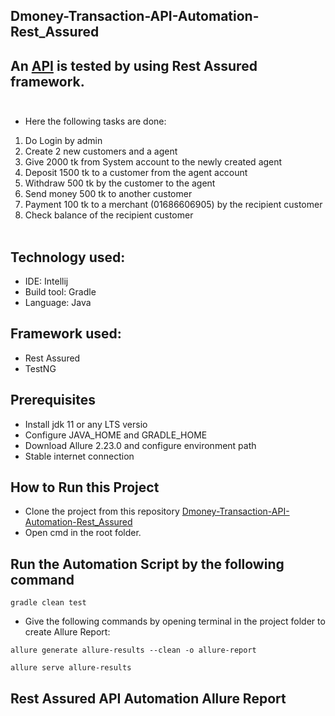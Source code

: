 ## Dmoney-Transaction-API-Automation-Rest_Assured

## An [API](https://api.postman.com/collections/1844288-143eb923-423f-4c91-a198-fe6e56d20e35?access_key=PMAT-01GJ3CC22Q0066PJWP3T0XHQ8G) is tested by using Rest Assured framework. <br><br>

- Here the following tasks are done:
1. Do Login by admin
2. Create 2 new customers and a agent
3. Give 2000 tk from System account to the newly created agent
4. Deposit 1500 tk to a customer from the agent account
5. Withdraw 500 tk by the customer to the agent
6. Send money 500 tk to another customer
7. Payment 100 tk to a merchant (01686606905) by the recipient customer
8. Check balance of the recipient customer<br><br>

## Technology used: </br>
- IDE: Intellij
- Build tool: Gradle
- Language: Java <br>


## Framework used: <br>
- Rest Assured
- TestNG

## Prerequisites </br>
- Install jdk 11 or any LTS versio
- Configure JAVA_HOME and GRADLE_HOME
- Download Allure 2.23.0 and configure environment path
- Stable internet connection

## How to Run this Project 
- Clone the project from this repository [Dmoney-Transaction-API-Automation-Rest_Assured](https://github.com/Maria-Akther-Mimi/Dmoney-Transaction-API-Automation-Rest_Assured/edit/main/README.md)
- Open cmd in the root folder.
  
## Run the Automation Script by the following command
 ```
 gradle clean test 
 ```
 
 - Give the following commands by opening terminal in the project folder to create Allure Report:
```
allure generate allure-results --clean -o allure-report
 ```
 ```
 allure serve allure-results
```


## Rest Assured API Automation Allure Report 


